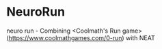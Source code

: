 # NeuroRun
neuro run - Combining <Coolmath's Run game>(https://www.coolmathgames.com/0-run) with NEAT
